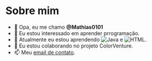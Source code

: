 # Sobre mim

- 👋 Opa, eu me chamo **@Mathias0101**
- 👀 Eu estou interessado em aprender prrogramação.
- 🌱 Atualmente eu estou aprendendo ![Java](https://img.shields.io/badge/JavaScript-323330?style=for-the-badge&logo=javascript&logoColor=F7DF1E) e ![HTML](https://img.shields.io/badge/HTML5-E34F26?style=for-the-badge&logo=html5&logoColor=white).
- 💞️ Eu estou colaborando no projeto ColorVenture.
- 📫 Meu [email de contato](@mohr.matheus13@gmail.com).
